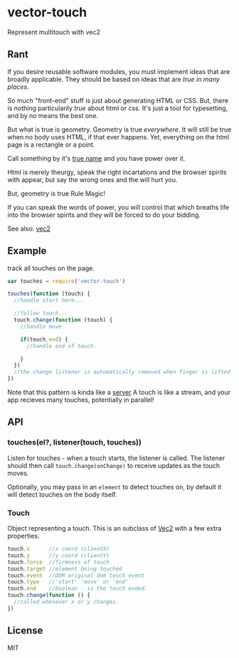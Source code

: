 # vector-touch

Represent multitouch with vec2

## Rant

If you desire reusable software modules, you must implement ideas
that are broadly applicable.
They should be based on ideas that are _true in many places_.

So much "front-end" stuff is just about generating HTML or CSS.
But, there is nothing particularily _true_ about html or css.
It's just a tool for typesetting, and by no means the best one.

But what is true is geometry. Geometry is true _everywhere_.
It will still be true when no body uses HTML, if that ever happens.
Yet, everything on the html page is a rectangle or a point.

Call something by it's [true name](http://tvtropes.org/pmwiki/pmwiki.php/Main/IKnowYourTrueName)
and you have power over it.

Html is merely theurgy, speak the right incartations and the browser spirits
with appear, but say the wrong ones and the will hurt you.

But, geometry is true Rule Magic!

If you can speak the words of power,
you will control that which breaths life into
the browser spirits and they will be forced to do your bidding.

See also: [vec2](https://github.com/tmpvar/vec2.js)

## Example

track all touches on the page.

``` js
var touches = require('vector-touch')

touches(function (touch) {
  //handle start here...

  //follow touch...
  touch.change(function (touch) {
    //handle move

    if(touch.end) {
      //handle end of touch.

    }
  })
  //the change listener is automatically removed when finger is lifted!
})
```

Note that this pattern is kinda like a
[server](http://nodejs.org/api/net.html#net_net_createserver_options_connectionlistener)
A touch is like a stream, and your app recieves many touches,
potentially in parallel!

## API

### touches(el?, listener(touch, touches))

Listen for touches - when a touch starts, the listener is called.
The listener should then call `touch.change(onChange)` to receive
updates as the touch moves.

Optionally, you may pass in an `element` to detect touches on,
by default it will detect touches on the body itself.

### Touch 

Object representing a touch. This is an subclass of
[Vec2](https://github.com/tmpvar/vec2.js) with a few extra properties.

``` js
touch.x      //x coord (clientX)
touch.y      //y coord (clientY)
touch.force  //firmness of touch
touch.target //element being touched
touch.event  //DOM original dom touch event
touch.type   //'start' 'move' or 'end'
touch.end    //boolean - is the touch ended.
touch.change(function () {
  //called whenever x or y changes.
})
```

## License

MIT
